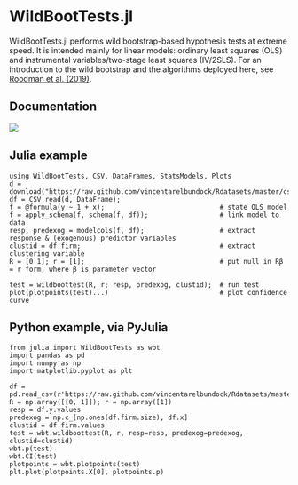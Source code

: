 # WildBootTests.jl
WildBootTests.jl performs wild bootstrap-based hypothesis tests at extreme speed. It is intended mainly for linear models: ordinary least squares (OLS) and instrumental variables/two-stage least squares (IV/2SLS). For an introduction to the wild bootstrap and the algorithms deployed here, see [Roodman et al. (2019)](https://www.econ.queensu.ca/sites/econ.queensu.ca/files/qed_wp_1406.pdf).

## Documentation
[![](https://img.shields.io/badge/docs-dev-blue.svg)](https://droodman.github.io/WildBootTests.jl/dev)

## Julia example

```
using WildBootTests, CSV, DataFrames, StatsModels, Plots
d = download("https://raw.github.com/vincentarelbundock/Rdatasets/master/csv/sandwich/PetersenCL.csv");
df = CSV.read(d, DataFrame);
f = @formula(y ~ 1 + x);                             # state OLS model
f = apply_schema(f, schema(f, df));                  # link model to data
resp, predexog = modelcols(f, df);                   # extract response & (exogenous) predictor variables
clustid = df.firm;                                   # extract clustering variable
R = [0 1]; r = [1];                                  # put null in Rβ = r form, where β is parameter vector

test = wildboottest(R, r; resp, predexog, clustid);  # run test
plot(plotpoints(test)...)                            # plot confidence curve
```

## Python example, via PyJulia
```
from julia import WildBootTests as wbt
import pandas as pd
import numpy as np
import matplotlib.pyplot as plt

df = pd.read_csv(r'https://raw.github.com/vincentarelbundock/Rdatasets/master/csv/sandwich/PetersenCL.csv')
R = np.array([[0, 1]]); r = np.array([1])
resp = df.y.values
predexog = np.c_[np.ones(df.firm.size), df.x]
clustid = df.firm.values
test = wbt.wildboottest(R, r, resp=resp, predexog=predexog, clustid=clustid)
wbt.p(test)
wbt.CI(test)
plotpoints = wbt.plotpoints(test)
plt.plot(plotpoints.X[0], plotpoints.p)
```
